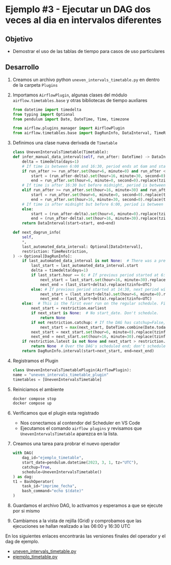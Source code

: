 # Ejemplo #3 - Ejecutar un DAG dos veces al dia en intervalos diferentes

## Objetivo

* Demostrar el uso de las tablas de tiempo para casos de uso particulares

## Desarrollo

1. Creamos un archivo python `uneven_intervals_timetable.py` en dentro de la carpeta `Plugins`
2. Importamos `AirflowPlugin`, algunas clases del módulo `airflow.timetables.base` y otras bibliotecas de tiempo auxliares

    ```python
    from datetime import timedelta
    from typing import Optional
    from pendulum import Date, DateTime, Time, timezone

    from airflow.plugins_manager import AirflowPlugin
    from airflow.timetables.base import DagRunInfo, DataInterval, TimeRestriction, Timetable
    ```

3. Definimos una clase nueva derivada de `Timetable`

    ```python
    class UnevenIntervalsTimetable(Timetable):
    def infer_manual_data_interval(self, run_after: DateTime) -> DataInterval:
        delta = timedelta(days=1)
        # If time is between 6:00 and 16:30, period ends at 6am and starts at 16:30 previous day
        if run_after >= run_after.set(hour=6, minute=0) and run_after <= run_after.set(hour=16, minute=30):
            start = (run_after-delta).set(hour=16, minute=30, second=0).replace(tzinfo=UTC)
            end = run_after.set(hour=6, minute=0, second=0).replace(tzinfo=UTC)
        # If time is after 16:30 but before midnight, period is between 6:00 and 16:30 the same day
        elif run_after >= run_after.set(hour=16, minute=30) and run_after.hour <= 23:
            start = run_after.set(hour=6, minute=0, second=0).replace(tzinfo=UTC)
            end = run_after.set(hour=16, minute=30, second=0).replace(tzinfo=UTC)
        # If time is after midnight but before 6:00, period is between 6:00 and 16:30 the previous day
        else:
            start = (run_after-delta).set(hour=6, minute=0).replace(tzinfo=UTC)
            end = (run_after-delta).set(hour=16, minute=30).replace(tzinfo=UTC)
        return DataInterval(start=start, end=end)

    def next_dagrun_info(
        self,
        *,
        last_automated_data_interval: Optional[DataInterval],
        restriction: TimeRestriction,
    ) -> Optional[DagRunInfo]:
        if last_automated_data_interval is not None:  # There was a previous run on the regular schedule.
            last_start = last_automated_data_interval.start
            delta = timedelta(days=1)
            if last_start.hour == 6: # If previous period started at 6:00, next period will start at 16:30 and end at 6:00 following day
                next_start = last_start.set(hour=16, minute=30).replace(tzinfo=UTC)
                next_end = (last_start+delta).replace(tzinfo=UTC)
            else: # If previous period started at 14:30, next period will start at 6:00 next day and end at 14:30
                next_start = (last_start+delta).set(hour=6, minute=0).replace(tzinfo=UTC)
                next_end = (last_start+delta).replace(tzinfo=UTC)
        else:  # This is the first ever run on the regular schedule. First data interval will always start at 6:00 and end at 16:30
            next_start = restriction.earliest
            if next_start is None:  # No start_date. Don't schedule.
                return None
            if not restriction.catchup: # If the DAG has catchup=False, today is the earliest to consider.
                next_start = max(next_start, DateTime.combine(Date.today(), Time.min).replace(tzinfo=UTC))
            next_start = next_start.set(hour=6, minute=0).replace(tzinfo=UTC)
            next_end = next_start.set(hour=16, minute=30).replace(tzinfo=UTC)
        if restriction.latest is not None and next_start > restriction.latest:
            return None  # Over the DAG's scheduled end; don't schedule.
        return DagRunInfo.interval(start=next_start, end=next_end)
    ```

4. Registramos el Plugin

    ```python
    class UnevenIntervalsTimetablePlugin(AirflowPlugin):
    name = "uneven_intervals_timetable_plugin"
    timetables = [UnevenIntervalsTimetable]
    ```

5. Reiniciamos el ambiente

    ```bash
    docker compose stop
    docker compose up
    ```

6. Verificamos que el plugin esta registrado

    - Nos conectamos al contendor del Scheduler en VS Code
    - Ejecutamos el comando `airflow plugins` y revisamos que `UnevenIntervalsTimetable` aparezca en la lista.


7. Creamos una tarea para probrar el nuevo operador

    ```python
    with DAG(
        dag_id="ejemplo_timetable",
        start_date=pendulum.datetime(2023, 3, 1, tz="UTC"),
        catchup=True,
        schedule=UnevenIntervalsTimetable()
    ) as dag:
    t1 = BashOperator(
        task_id="imprime_fecha",
        bash_command="echo $(date)"
    )
    ```

8. Guardamos el archivo DAG, lo activamos y esperamos a que se ejecute por si mismo
9. Cambiamos a la vista de rejilla (Grid) y comprobamos que las ejecuciones se hallan realizado a las 06:00 y 16:30 UTC

En los siguientes enlaces encontrarás las versiones finales del operador y el dag de ejemplo.

* [uneven_intervals_timetable.py](/Sesion-07/Ejemplo-03/assets/plugins/uneven_intervals_timetable.py)
* [ejemplo_timetable.py](Sesion-07/Ejemplo-03/assets/dags/ejemplo_timetable.py)
